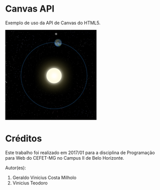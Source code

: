 # Canvas API

Exemplo de uso da API de Canvas do HTML5.

![](images/screenshot.png)

# Créditos

Este trabalho foi realizado em 2017/01 para a disciplina de Programação para Web do CEFET-MG no Campus II de Belo Horizonte.

Autor(es):

1. Geraldo Vinicius Costa Milholo
2. Vinicius Teodoro